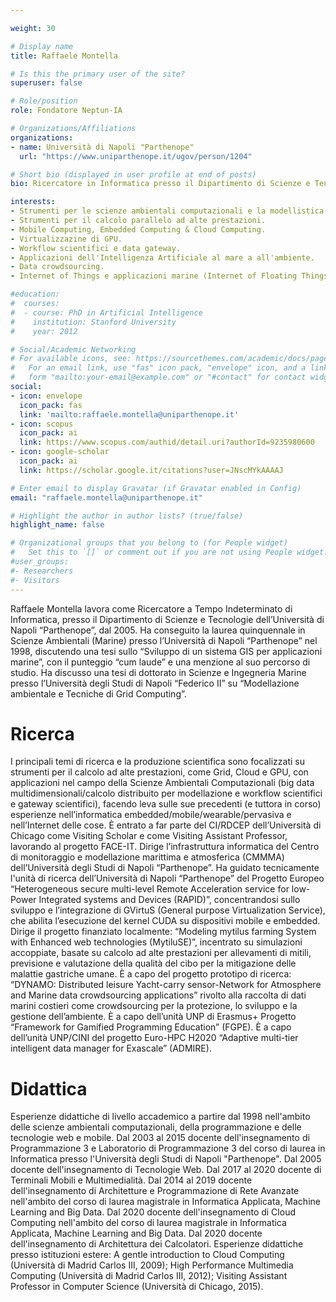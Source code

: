 ```yaml
---

weight: 30

# Display name
title: Raffaele Montella

# Is this the primary user of the site?
superuser: false

# Role/position
role: Fondatore Neptun-IA

# Organizations/Affiliations
organizations:
- name: Università di Napoli "Parthenope"
  url: "https://www.uniparthenope.it/ugov/person/1204"

# Short bio (displayed in user profile at end of posts)
bio: Ricercatore in Informatica presso il Dipartimento di Scienze e Tencologie dell'Università degli Studi di Napoli "Parthenope". Direttore del Laboratorio di Ricerca High Performance Computing SmartLab (HPSCSmartLab). Responsabile della Research Computing Facilities (RCF) del Dipartimento di Scienze e Tecnologie).

interests:
- Strumenti per le scienze ambientali computazionali e la modellistica previsionale.
- Strumenti per il calcolo parallelo ad alte prestazioni.
- Mobile Computing, Embedded Computing & Cloud Computing.
- Virtualizzazine di GPU.
- Workflow scientifici e data gateway.
- Applicazioni dell'Intelligenza Artificiale al mare a all'ambiente.
- Data crowdsourcing.
- Internet of Things e applicazioni marine (Internet of Floating Things).

#education:
#  courses:
#  - course: PhD in Artificial Intelligence
#    institution: Stanford University
#    year: 2012

# Social/Academic Networking
# For available icons, see: https://sourcethemes.com/academic/docs/page-builder/#icons
#   For an email link, use "fas" icon pack, "envelope" icon, and a link in the
#   form "mailto:your-email@example.com" or "#contact" for contact widget.
social:
- icon: envelope
  icon_pack: fas
  link: 'mailto:raffaele.montella@uniparthenope.it'
- icon: scopus
  icon_pack: ai
  link: https://www.scopus.com/authid/detail.uri?authorId=9235980600
- icon: google-scholar
  icon_pack: ai
  link: https://scholar.google.it/citations?user=JNscMYkAAAAJ

# Enter email to display Gravatar (if Gravatar enabled in Config)
email: "raffaele.montella@uniparthenope.it"

# Highlight the author in author lists? (true/false)
highlight_name: false

# Organizational groups that you belong to (for People widget)
#   Set this to `[]` or comment out if you are not using People widget.
#user_groups:
#- Researchers
#- Visitors
---
```


Raffaele Montella lavora come Ricercatore a Tempo Indeterminato di Informatica, presso il Dipartimento di Scienze e Tecnologie dell’Università di Napoli “Parthenope”, dal 2005.
Ha conseguito la laurea quinquennale in Scienze Ambientali (Marine) presso l’Università di Napoli “Parthenope” nel 1998, discutendo una tesi sullo “Sviluppo di un sistema GIS per applicazioni marine”, con il punteggio “cum laude” e una menzione al suo percorso di studio.
Ha discusso una tesi di dottorato in Scienze e Ingegneria Marine presso l’Università degli Studi di Napoli “Federico II” su “Modellazione ambientale e Tecniche di Grid Computing”.

# Ricerca
I principali temi di ricerca e la produzione scientifica sono focalizzati su strumenti per il calcolo ad alte prestazioni, come Grid, Cloud e GPU, con applicazioni nel campo della Scienze Ambientali Computazionali (big data multidimensionali/calcolo distribuito per modellazione e workflow scientifici e gateway scientifici), facendo leva sulle sue precedenti (e tuttora in corso) esperienze nell’informatica embedded/mobile/wearable/pervasiva e nell’Internet delle cose.
È entrato a far parte del CI/RDCEP dell’Università di Chicago come Visiting Scholar e come Visiting Assistant Professor, lavorando al progetto FACE-IT.
Dirige l’infrastruttura informatica del Centro di monitoraggio e modellazione marittima e atmosferica (CMMMA) dell’Università degli Studi di Napoli “Parthenope”.
Ha guidato tecnicamente l'unità di ricerca dell’Università di Napoli “Parthenope” del Progetto Europeo “Heterogeneous secure multi-level Remote Acceleration service for low-Power Integrated systems and Devices (RAPID)”, concentrandosi sullo sviluppo e l’integrazione di GVirtuS (General purpose Virtualization Service), che abilita l’esecuzione del kernel CUDA su dispositivi mobile e embedded.
Dirige il progetto finanziato localmente: “Modeling mytilus farming System with Enhanced web technologies (MytiluSE)”, incentrato su simulazioni accoppiate, basate su calcolo ad alte prestazioni per allevamenti di mitili, previsione e valutazione della qualità del cibo per la mitigazione delle malattie gastriche umane.
È a capo del progetto prototipo di ricerca: “DYNAMO: Distributed leisure Yacht-carry sensor-Network for Atmosphere and Marine data crowdsourcing applications” rivolto alla raccolta di dati marini costieri come crowdsourcing per la protezione, lo sviluppo e la gestione dell’ambiente.
È a capo dell’unità UNP di Erasmus+ Progetto “Framework for Gamified Programming Education” (FGPE).
È a capo dell’unità UNP/CINI del progetto Euro-HPC H2020 “Adaptive multi-tier intelligent data manager for Exascale” (ADMIRE).

# Didattica
Esperienze didattiche di livello accademico a partire dal 1998 nell'ambito delle scienze ambientali computazionali, della programmazione e delle tecnologie web e mobile.
Dal 2003 al 2015 docente dell'insegnamento di Programmazione 3 e Laboratorio di Programmazione 3 del corso di laurea in Informatica presso l'Università degli Studi di Napoli "Parthenope".
Dal 2005 docente dell'insegnamento di Tecnologie Web.
Dal 2017 al 2020 docente di Terminali Mobili e Multimedialità.
Dal 2014 al 2019 docente dell'insegnamento di Architetture e Programmazione di Rete Avanzate nell'ambito del corso di laurea magistrale in Informatica Applicata, Machine Learning and Big Data.
Dal 2020 docente dell'insegnamento di Cloud Computing nell'ambito del corso di laurea magistrale in Informatica Applicata, Machine Learning and Big Data.
Dal 2020 docente dell'insegnamento di Architettura dei Calcolatori.
Esperienze didattiche presso istituzioni estere: A gentle introduction to Cloud Computing (Università di Madrid Carlos III, 2009); High Performance Multimedia Computing (Università di Madrid Carlos III, 2012); Visiting Assistant Professor in Computer Science (Università di Chicago, 2015).
